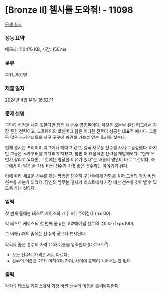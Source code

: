# [Bronze II] 첼시를 도와줘! - 11098 

[문제 링크](https://www.acmicpc.net/problem/11098) 

### 성능 요약

메모리: 110476 KB, 시간: 156 ms

### 분류

구현, 문자열

### 제출 일자

2024년 4월 14일 16:52:11

### 문제 설명

<p>구단이 성적을 내지 못한다면 답은 새 선수 영입뿐이다. 이것은 오늘날 유럽 리그에서 가장 흔한 전략이고, 노르웨이의 로젠버그 팀은 이러한 전략이 성공한 대표적 예시다. 그들은 많은 스카우터들을 지구 곳곳에 파견해 가능성 있는 루키를 찾는다.</p>

<p>현재 첼시는 프리미어 리그에서 헤매고 있고, 결국 새로운 선수를 사기로 결정했다. 하지만 그들은 스카우터를 기다리기 지쳤고, 훨씬 더 효율적인 전략을 개발해냈다. "만약 무언가 팔리고 있다면, 그것에는 합당한 이유가 있다"는 배룸의 명언이 바로 그것이다. 축구에서 이 말은 곧 가장 비싼 선수가 가장 좋은 선수라는 이야기가 된다. </p>

<p>이에 따라 새로운 선수를 찾는 방법은 단순히 구단들에게 전화를 걸어 그들의 가장 비싼 선수를 사는게 되었다. 당신의 임무는 첼시가 리스트에서 가장 비싼 선수를 찾아낼 수 있도록 돕는 것이다.</p>

### 입력 

 <p>첫 번째 줄에는 테스트 케이스의 개수 n이 주어진다 (n≤100). </p>

<p>각 테스트 케이스의 첫 번째 줄 p는 고려해야될 선수의 수이다 (1≤p≤100).  </p>

<p>그 아래 p개의 줄에는 선수의 정보가 표시된다. </p>

<p>각각의 줄은 선수의 가격 C 와 이름을 입력한다 (C<2*10<sup>9</sup>).</p>

<ul>
	<li>모든 선수의 가격은 서로 다르다. </li>
	<li>선수의 이름은 20자 이하여야 하며, 사이에 공백이 있어서는 안 된다.</li>
</ul>

<p> </p>

### 출력 

 <p>각각의 테스트 케이스에서 가장 비싼 선수의 이름을 출력해야한다.</p>

